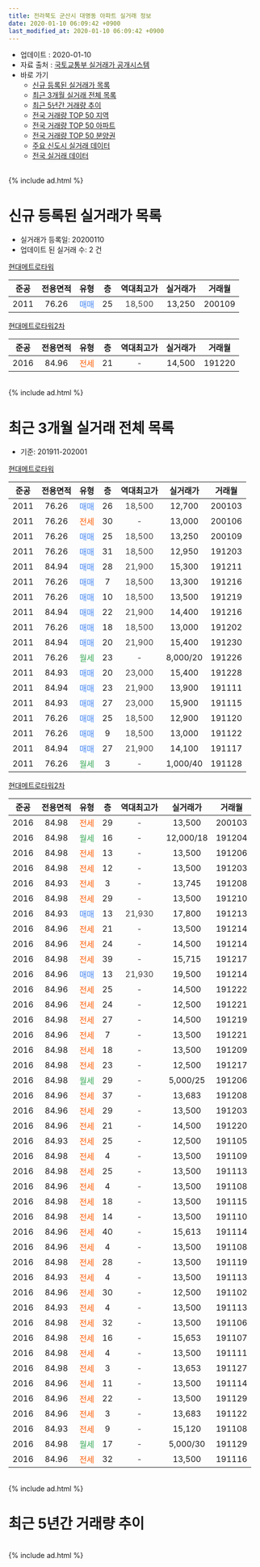 ```yaml
---
title: 전라북도 군산시 대명동 아파트 실거래 정보
date: 2020-01-10 06:09:42 +0900
last_modified_at: 2020-01-10 06:09:42 +0900
---
```


* 업데이트 : 2020-01-10
* 자료 출처 : [국토교통부 실거래가 공개시스템](http://rt.molit.go.kr)
* 바로 가기
    * [신규 등록된 실거래가 목록](#신규-등록된-실거래가-목록)
    * [최근 3개월 실거래 전체 목록](#최근-3개월-실거래-전체-목록)
    * [최근 5년간 거래량 추이](#최근-5년간-거래량-추이)
    * [전국 거래량 TOP 50 지역](https://inasie.github.io/apt-trade-info/최근-3개월-전국에서-가장-거래가-많이-발생한-지역)
    * [전국 거래량 TOP 50 아파트](https://inasie.github.io/apt-trade-info/최근-3개월-전국에서-가장-거래가-많이-발생한-아파트)
    * [전국 거래량 TOP 50 분양권](https://inasie.github.io/apt-trade-info/최근-3개월-전국에서-가장-거래가-많이-발생한-분양권)
    * [주요 신도시 실거래 데이터](https://inasie.github.io/apt-trade-info/주요-신도시)
    * [전국 실거래 데이터](https://inasie.github.io/apt-trade-info/전국)
<br>
{% include ad.html %}
<br>

# 신규 등록된 실거래가 목록
* 실거래가 등록일: 20200110
* 업데이트 된 실거래 수: 2 건


[현대메트로타워](https://search.naver.com/search.naver?query=%EC%A0%84%EB%9D%BC%EB%B6%81%EB%8F%84+%EA%B5%B0%EC%82%B0%EC%8B%9C+%EB%8C%80%EB%AA%85%EB%8F%99+%ED%98%84%EB%8C%80%EB%A9%94%ED%8A%B8%EB%A1%9C%ED%83%80%EC%9B%8C)

|준공|전용면적|유형|층|역대최고가|실거래가|거래월|
|:---:|:---:|:---:|:---:|:---:|:---:|:---:|
|2011|76.26|<span style="color:#4285f3">매매</span>|25|<span style="color:#444444">18,500</span>|13,250|200109|

[현대메트로타워2차](https://search.naver.com/search.naver?query=%EC%A0%84%EB%9D%BC%EB%B6%81%EB%8F%84+%EA%B5%B0%EC%82%B0%EC%8B%9C+%EB%8C%80%EB%AA%85%EB%8F%99+%ED%98%84%EB%8C%80%EB%A9%94%ED%8A%B8%EB%A1%9C%ED%83%80%EC%9B%8C2%EC%B0%A8)

|준공|전용면적|유형|층|역대최고가|실거래가|거래월|
|:---:|:---:|:---:|:---:|:---:|:---:|:---:|
|2016|84.96|<span style="color:#ff5a00">전세</span>|21|<span style="color:#444444">-</span>|14,500|191220|


<br>
{% include ad.html %}
<br>

# 최근 3개월 실거래 전체 목록
* 기준: 201911-202001


[현대메트로타워](https://search.naver.com/search.naver?query=%EC%A0%84%EB%9D%BC%EB%B6%81%EB%8F%84+%EA%B5%B0%EC%82%B0%EC%8B%9C+%EB%8C%80%EB%AA%85%EB%8F%99+%ED%98%84%EB%8C%80%EB%A9%94%ED%8A%B8%EB%A1%9C%ED%83%80%EC%9B%8C)

|준공|전용면적|유형|층|역대최고가|실거래가|거래월|
|:---:|:---:|:---:|:---:|:---:|:---:|:---:|
|2011|76.26|<span style="color:#4285f3">매매</span>|26|<span style="color:#444444">18,500</span>|12,700|200103|
|2011|76.26|<span style="color:#ff5a00">전세</span>|30|<span style="color:#444444">-</span>|13,000|200106|
|2011|76.26|<span style="color:#4285f3">매매</span>|25|<span style="color:#444444">18,500</span>|13,250|200109|
|2011|76.26|<span style="color:#4285f3">매매</span>|31|<span style="color:#444444">18,500</span>|12,950|191203|
|2011|84.94|<span style="color:#4285f3">매매</span>|28|<span style="color:#444444">21,900</span>|15,300|191211|
|2011|76.26|<span style="color:#4285f3">매매</span>|7|<span style="color:#444444">18,500</span>|13,300|191216|
|2011|76.26|<span style="color:#4285f3">매매</span>|10|<span style="color:#444444">18,500</span>|13,500|191219|
|2011|84.94|<span style="color:#4285f3">매매</span>|22|<span style="color:#444444">21,900</span>|14,400|191216|
|2011|76.26|<span style="color:#4285f3">매매</span>|18|<span style="color:#444444">18,500</span>|13,000|191202|
|2011|84.94|<span style="color:#4285f3">매매</span>|20|<span style="color:#444444">21,900</span>|15,400|191230|
|2011|76.26|<span style="color:#34a853">월세</span>|23|<span style="color:#444444">-</span>|8,000/20|191226|
|2011|84.93|<span style="color:#4285f3">매매</span>|20|<span style="color:#444444">23,000</span>|15,400|191228|
|2011|84.94|<span style="color:#4285f3">매매</span>|23|<span style="color:#444444">21,900</span>|13,900|191111|
|2011|84.93|<span style="color:#4285f3">매매</span>|27|<span style="color:#444444">23,000</span>|15,900|191115|
|2011|76.26|<span style="color:#4285f3">매매</span>|25|<span style="color:#444444">18,500</span>|12,900|191120|
|2011|76.26|<span style="color:#4285f3">매매</span>|9|<span style="color:#444444">18,500</span>|13,000|191122|
|2011|84.94|<span style="color:#4285f3">매매</span>|27|<span style="color:#444444">21,900</span>|14,100|191117|
|2011|76.26|<span style="color:#34a853">월세</span>|3|<span style="color:#444444">-</span>|1,000/40|191128|

[현대메트로타워2차](https://search.naver.com/search.naver?query=%EC%A0%84%EB%9D%BC%EB%B6%81%EB%8F%84+%EA%B5%B0%EC%82%B0%EC%8B%9C+%EB%8C%80%EB%AA%85%EB%8F%99+%ED%98%84%EB%8C%80%EB%A9%94%ED%8A%B8%EB%A1%9C%ED%83%80%EC%9B%8C2%EC%B0%A8)

|준공|전용면적|유형|층|역대최고가|실거래가|거래월|
|:---:|:---:|:---:|:---:|:---:|:---:|:---:|
|2016|84.98|<span style="color:#ff5a00">전세</span>|29|<span style="color:#444444">-</span>|13,500|200103|
|2016|84.98|<span style="color:#34a853">월세</span>|16|<span style="color:#444444">-</span>|12,000/18|191204|
|2016|84.98|<span style="color:#ff5a00">전세</span>|13|<span style="color:#444444">-</span>|13,500|191206|
|2016|84.98|<span style="color:#ff5a00">전세</span>|12|<span style="color:#444444">-</span>|13,500|191203|
|2016|84.93|<span style="color:#ff5a00">전세</span>|3|<span style="color:#444444">-</span>|13,745|191208|
|2016|84.98|<span style="color:#ff5a00">전세</span>|29|<span style="color:#444444">-</span>|13,500|191210|
|2016|84.93|<span style="color:#4285f3">매매</span>|13|<span style="color:#444444">21,930</span>|17,800|191213|
|2016|84.96|<span style="color:#ff5a00">전세</span>|21|<span style="color:#444444">-</span>|13,500|191214|
|2016|84.96|<span style="color:#ff5a00">전세</span>|24|<span style="color:#444444">-</span>|14,500|191214|
|2016|84.98|<span style="color:#ff5a00">전세</span>|39|<span style="color:#444444">-</span>|15,715|191217|
|2016|84.96|<span style="color:#4285f3">매매</span>|13|<span style="color:#444444">21,930</span>|19,500|191214|
|2016|84.96|<span style="color:#ff5a00">전세</span>|25|<span style="color:#444444">-</span>|14,500|191222|
|2016|84.96|<span style="color:#ff5a00">전세</span>|24|<span style="color:#444444">-</span>|12,500|191221|
|2016|84.98|<span style="color:#ff5a00">전세</span>|27|<span style="color:#444444">-</span>|14,500|191219|
|2016|84.96|<span style="color:#ff5a00">전세</span>|7|<span style="color:#444444">-</span>|13,500|191221|
|2016|84.98|<span style="color:#ff5a00">전세</span>|18|<span style="color:#444444">-</span>|13,500|191209|
|2016|84.98|<span style="color:#ff5a00">전세</span>|23|<span style="color:#444444">-</span>|12,500|191217|
|2016|84.98|<span style="color:#34a853">월세</span>|29|<span style="color:#444444">-</span>|5,000/25|191206|
|2016|84.96|<span style="color:#ff5a00">전세</span>|37|<span style="color:#444444">-</span>|13,683|191208|
|2016|84.96|<span style="color:#ff5a00">전세</span>|29|<span style="color:#444444">-</span>|13,500|191203|
|2016|84.96|<span style="color:#ff5a00">전세</span>|21|<span style="color:#444444">-</span>|14,500|191220|
|2016|84.93|<span style="color:#ff5a00">전세</span>|25|<span style="color:#444444">-</span>|12,500|191105|
|2016|84.98|<span style="color:#ff5a00">전세</span>|4|<span style="color:#444444">-</span>|13,500|191109|
|2016|84.98|<span style="color:#ff5a00">전세</span>|25|<span style="color:#444444">-</span>|13,500|191113|
|2016|84.96|<span style="color:#ff5a00">전세</span>|4|<span style="color:#444444">-</span>|13,500|191108|
|2016|84.98|<span style="color:#ff5a00">전세</span>|18|<span style="color:#444444">-</span>|13,500|191115|
|2016|84.98|<span style="color:#ff5a00">전세</span>|14|<span style="color:#444444">-</span>|13,500|191110|
|2016|84.96|<span style="color:#ff5a00">전세</span>|40|<span style="color:#444444">-</span>|15,613|191114|
|2016|84.96|<span style="color:#ff5a00">전세</span>|4|<span style="color:#444444">-</span>|13,500|191108|
|2016|84.98|<span style="color:#ff5a00">전세</span>|28|<span style="color:#444444">-</span>|13,500|191119|
|2016|84.93|<span style="color:#ff5a00">전세</span>|4|<span style="color:#444444">-</span>|13,500|191113|
|2016|84.96|<span style="color:#ff5a00">전세</span>|30|<span style="color:#444444">-</span>|12,500|191102|
|2016|84.93|<span style="color:#ff5a00">전세</span>|4|<span style="color:#444444">-</span>|13,500|191113|
|2016|84.98|<span style="color:#ff5a00">전세</span>|32|<span style="color:#444444">-</span>|13,500|191106|
|2016|84.98|<span style="color:#ff5a00">전세</span>|16|<span style="color:#444444">-</span>|15,653|191107|
|2016|84.98|<span style="color:#ff5a00">전세</span>|4|<span style="color:#444444">-</span>|13,500|191111|
|2016|84.98|<span style="color:#ff5a00">전세</span>|3|<span style="color:#444444">-</span>|13,653|191127|
|2016|84.96|<span style="color:#ff5a00">전세</span>|11|<span style="color:#444444">-</span>|13,500|191114|
|2016|84.96|<span style="color:#ff5a00">전세</span>|22|<span style="color:#444444">-</span>|13,500|191129|
|2016|84.96|<span style="color:#ff5a00">전세</span>|3|<span style="color:#444444">-</span>|13,683|191122|
|2016|84.93|<span style="color:#ff5a00">전세</span>|9|<span style="color:#444444">-</span>|15,120|191108|
|2016|84.98|<span style="color:#34a853">월세</span>|17|<span style="color:#444444">-</span>|5,000/30|191129|
|2016|84.96|<span style="color:#ff5a00">전세</span>|32|<span style="color:#444444">-</span>|13,500|191116|


<br>
{% include ad.html %}
<br>

# 최근 5년간 거래량 추이


<div style="width:100%;">
    <canvas id="deal_progress" height="200"></canvas>
</div>

<script>
new Chart(document.getElementById("deal_progress"), {
    type: 'line',
    data: {
        labels: ['201501','201502','201503','201504','201505','201506','201507','201508','201509','201510','201511','201512','201601','201602','201603','201604','201605','201606','201607','201608','201609','201610','201611','201612','201701','201702','201703','201704','201705','201706','201707','201708','201709','201710','201711','201712','201801','201802','201803','201804','201805','201806','201807','201808','201809','201810','201811','201812','201901','201902','201903','201904','201905','201906','201907','201908','201909','201910','201911','201912','202001'],
        datasets: [{
            label: '매매',
            pointRadius: 1,
            data: [4, 1, 3, 3, 2, 1, 1, 2, 7, 4, 2, 2, 3, 3, 6, 15, 4, 5, 5, 2, 4, 6, 2, 4, 0, 2, 4, 4, 6, 14, 10, 8, 6, 8, 12, 5, 7, 1, 1, 2, 0, 1, 2, 0, 1, 7, 4, 2, 2, 2, 2, 3, 2, 3, 6, 7, 4, 4, 5, 10, 2],
            borderColor: "rgba(255, 201, 14, 1)",
            backgroundColor: "rgba(255, 201, 14, 0.5)",
            fill: false,
            lineTension: 0
        },{
            label: '전월세',
            pointRadius: 1,
            data: [12, 6, 8, 3, 2, 4, 4, 3, 9, 7, 7, 6, 5, 14, 10, 5, 22, 19, 13, 12, 15, 22, 14, 17, 19, 15, 11, 17, 9, 11, 17, 19, 14, 14, 12, 18, 14, 14, 16, 8, 23, 35, 22, 18, 25, 19, 18, 21, 41, 36, 35, 40, 30, 29, 33, 43, 45, 42, 23, 19, 2],
            borderColor: "rgba(0, 141, 185, 1)",
            backgroundColor: "rgba(0, 141, 185, 0.5)",
            fill: false,
            lineTension: 0
        }
        ]
    },
    options: {
        responsive: true,
        title: {
            display: false
        },
        tooltips: {
            mode: 'index',
            intersect: false
        },
        hover: {
            mode: 'nearest',
            intersect: true
        },
        scales: {
            xAxes: [{
                display: true,
                scaleLabel: {
                    display: true,
                    labelString: '년/월'
                }
            }],
            yAxes: [{
                display: true,
                ticks: {
                    suggestedMin: 0,
                },
                scaleLabel: {
                    display: true,
                    labelString: '실거래 수'
                }
            }]
        }
    }
});

</script>


<br>
{% include ad.html %}
<br>


